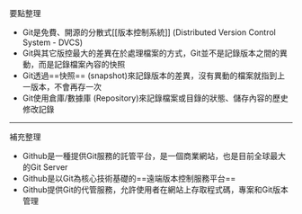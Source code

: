 要點整理
- Git是免費、開源的分散式[[版本控制系統]] (Distributed Version Control System - DVCS)
- Git與其它版控最大的差異在於處理檔案的方式，Git並不是記錄版本之間的異動，而是記錄檔案內容的快照
- Git透過==快照== (snapshot)來記錄版本的差異，沒有異動的檔案就指到上一版本，不會再存一次
- Git使用倉庫/數據庫 (Repository)來記錄檔案或目錄的狀態、儲存內容的歷史修改記錄

---

補充整理
- Github是一種提供Git服務的託管平台，是一個商業網站，也是目前全球最大的Git Server
- Github是以Git為核心技術基礎的==遠端版本控制服務平台==
- Github提供Git的代管服務，允許使用者在網站上存取程式碼，專案和Git版本管理